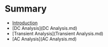 # Summary

* [Introduction](README.md)
* [DC Analysis](DC Analysis.md)
* [Transient Analysis](Transient Analysis.md)
* [AC Analysis](AC Analysis.md)

